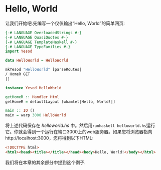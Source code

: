 # Hello, World
让我们开始吧.先编写一个仅仅输出“Hello, World”的简单网页:
```haskell
{-# LANGUAGE OverloadedStrings #-}
{-# LANGUAGE QuasiQuotes #-}
{-# LANGUAGE TemplateHaskell #-}
{-# LANGUAGE TypeFamilies #-}
import Yesod

data HelloWorld = HelloWorld

mkYesod "HelloWorld" [parseRoutes|
/ HomeR GET
|]

instance Yesod HelloWorld

getHomeR :: Handler Html
getHomeR = defaultLayout [whamlet|Hello, World!|]

main :: IO ()
main = warp 3000 HelloWorld
```
将上述代码保存在 _helloworld.hs_ 中。然后用`runhaskell helloworld.hs`运行它。你就会得到一个运行在端口3000上的web服务器。如果您将浏览器指向http://localhost:3000，您将得到以下HTML:

```html
<!DOCTYPE html>
<html><head><title></title></head><body>Hello, World!</body></html>
```
我们将在本章的其余部分中提到这个例子.